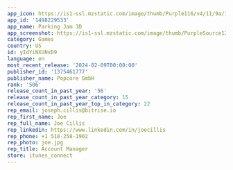 ```yaml
---
app_icon: https://is1-ssl.mzstatic.com/image/thumb/Purple116/v4/11/9a/1f/119a1f3d-83a1-5af7-0781-0c60633dffc7/AppIcon-1x_U007emarketing-0-7-0-85-220-0.png/1024x1024bb.png
app_id: '1498229533'
app_name: Parking Jam 3D
app_screenshot: https://is1-ssl.mzstatic.com/image/thumb/PurpleSource126/v4/79/5e/c3/795ec3a4-9320-92d8-773e-01590a041434/244a4f5c-47e5-4bc1-b57e-de5f5b4408b2_PJ-iPhone_6_-_1.png/1242x2208bb.png
category: Games
country: US
id: yIdYiNXUNxD9
language: en
most_recent_release: '2024-02-09T00:00:00'
publisher_id: '1375461777'
publisher_name: Popcore GmbH
rank: '506'
release_count_in_past_year: '56'
release_count_in_past_year_category: 15
release_count_in_past_year_top_in_category: 22
rep_email: joseph.cillis@bitrise.io
rep_first_name: Joe
rep_full_name: Joe Cillis
rep_linkedin: https://www.linkedin.com/in/joecillis
rep_phone: +1 518-258-1902
rep_photo: joe.jpg
rep_title: Account Manager
store: itunes_connect
---
```

